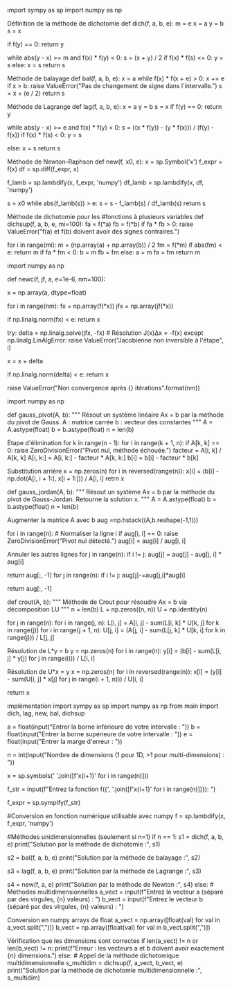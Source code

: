 
import sympy as sp import numpy as np

Définition de la méthode de dichotomie def dich(f, a, b, e): m = e x = a y = b s = x

if f(y) == 0: return y

while abs(y - x) >= m and f(x) * f(y) < 0: s = (x + y) / 2 if f(x) * f(s) <= 0: y = s else: x = s return s

Méthode de balayage
def bal(f, a, b, e): x = a while f(x) * f(x + e) > 0: x += e if x > b: raise ValueError("Pas de changement de signe dans l'intervalle.") s = x + (e / 2) return s

Méthode de Lagrange
def lag(f, a, b, e): x = a y = b s = x if f(y) == 0: return y

while abs(y - x) >= e and f(x) * f(y) < 0: s = ((x * f(y)) - (y * f(x))) / (f(y) - f(x)) if f(x) * f(s) < 0: y = s

else: x = s return s

Méthode de Newton-Raphson
def new(f, x0, e): x = sp.Symbol('x') f_expr = f(x) df = sp.diff(f_expr, x)

f_lamb = sp.lambdify(x, f_expr, 'numpy') df_lamb = sp.lambdify(x, df, 'numpy')

s = x0 while abs(f_lamb(s)) > e: s = s - f_lamb(s) / df_lamb(s) return s

Méthode de dichotomie pour les #fonctions à plusieurs variables
def dichsup(f, a, b, e, mi=100): fa = f(*a) fb = f(*b) if fa * fb > 0: raise ValueError("f(a) et f(b) doivent avoir des signes contraires.")

for i in range(mi): m = (np.array(a) + np.array(b)) / 2 fm = f(*m) if abs(fm) < e: return m if fa * fm < 0: b = m fb = fm else: a = m fa = fm return m

import numpy as np

def newc(f, jf, a, e=1e-6, nm=100):

x = np.array(a, dtype=float)

for i in range(nm): fx = np.array(f(*x)) jfx = np.array(jf(*x))

if np.linalg.norm(fx) < e: return x

try: delta = np.linalg.solve(jfx, -fx) # Résolution J(x)Δx = -f(x) except np.linalg.LinAlgError: raise ValueError("Jacobienne non inversible à l'étape", i)

x = x + delta

if np.linalg.norm(delta) < e: return x

raise ValueError("Non convergence après {} itérations".format(nm))

import numpy as np

def gauss_pivot(A, b): """ Résout un système linéaire Ax = b par la méthode du pivot de Gauss. A : matrice carrée b : vecteur des constantes """ A = A.astype(float) b = b.astype(float) n = len(b)

Étape d'élimination
for k in range(n - 1): for i in range(k + 1, n): if A[k, k] == 0: raise ZeroDivisionError("Pivot nul, méthode échouée.") facteur = A[i, k] / A[k, k] A[i, k:] = A[i, k:] - facteur * A[k, k:] b[i] = b[i] - facteur * b[k]

Substitution arrière
x = np.zeros(n) for i in reversed(range(n)): x[i] = (b[i] - np.dot(A[i, i + 1:], x[i + 1:])) / A[i, i] retrn x

def gauss_jordan(A, b): """ Résout un système Ax = b par la méthode du pivot de Gauss-Jordan. Retourne la solution x. """ A = A.astype(float) b = b.astype(float) n = len(b)

Augmenter la matrice A avec b
aug =np.hstack((A,b.reshape(-1,1)))

for i in range(n): # Normaliser la ligne i if aug[i, i] == 0: raise ZeroDivisionError("Pivot nul détecté.") aug[i] = aug[i] / aug[i, i]

Annuler les autres lignes
for j in range(n): if i != j: aug[j] = aug[j] - aug[j, i] * aug[i]

return aug[:, -1] for j in range(n): if i != j: aug[j]-=aug[j,i]*aug[i]

return aug[:, -1]

def crout(A, b): """ Méthode de Crout pour résoudre Ax = b via décomposition LU """ n = len(b) L = np.zeros((n, n)) U = np.identity(n)

for j in range(n): for i in range(j, n): L[i, j] = A[i, j] - sum(L[i, k] * U[k, j] for k in range(j)) for i in range(j + 1, n): U[j, i] = (A[j, i] - sum(L[j, k] * U[k, i] for k in range(j))) / L[j, j]

Résolution de L*y = b
y = np.zeros(n) for i in range(n): y[i] = (b[i] - sum(L[i, j] * y[j] for j in range(i))) / L[i, i]

Résolution de U*x = y
x = np.zeros(n) for i in reversed(range(n)): x[i] = (y[i] - sum(U[i, j] * x[j] for j in range(i + 1, n))) / U[i, i]

return x

implémentation
import sympy as sp import numpy as np from main import dich, lag, new, bal, dichsup

a = float(input("Entrer la borne inférieure de votre intervalle : ")) b = float(input("Entrer la borne supérieure de votre intervalle : ")) e = float(input("Entrer la marge d'erreur : "))

n = int(input("Nombre de dimensions (1 pour 1D, >1 pour multi-dimensions) : "))

x = sp.symbols(' '.join([f'x{i+1}' for i in range(n)]))

f_str = input(f"Entrez la fonction f({', '.join([f'x{i+1}' for i in range(n)])}): ")

f_expr = sp.sympify(f_str)

#Conversion en fonction numérique utilisable avec numpy f = sp.lambdify(x, f_expr, 'numpy')

#Méthodes unidimensionnelles (seulement si n=1) if n == 1: s1 = dich(f, a, b, e) print("Solution par la méthode de dichotomie :", s1)

s2 = bal(f, a, b, e) print("Solution par la méthode de balayage :", s2)

s3 = lag(f, a, b, e) print("Solution par la méthode de Lagrange :", s3)

s4 = new(f, a, e) print("Solution par la méthode de Newton :", s4) else: # Méthodes multidimensionnelles a_vect = input(f"Entrez le vecteur a (séparé par des virgules, {n} valeurs) : ") b_vect = input(f"Entrez le vecteur b (séparé par des virgules, {n} valeurs) : ")

Conversion en numpy arrays de float
a_vect = np.array([float(val) for val in a_vect.split(",")]) b_vect = np.array([float(val) for val in b_vect.split(",")])

Vérification que les dimensions sont correctes
if len(a_vect) != n or len(b_vect) != n: print(f"Erreur : les vecteurs a et b doivent avoir exactement {n} dimensions.") else: # Appel de la méthode dichotomique multidimensionnelle s_multidim = dichsup(f, a_vect, b_vect, e) print("Solution par la méthode de dichotomie multidimensionnelle :", s_multidim)




